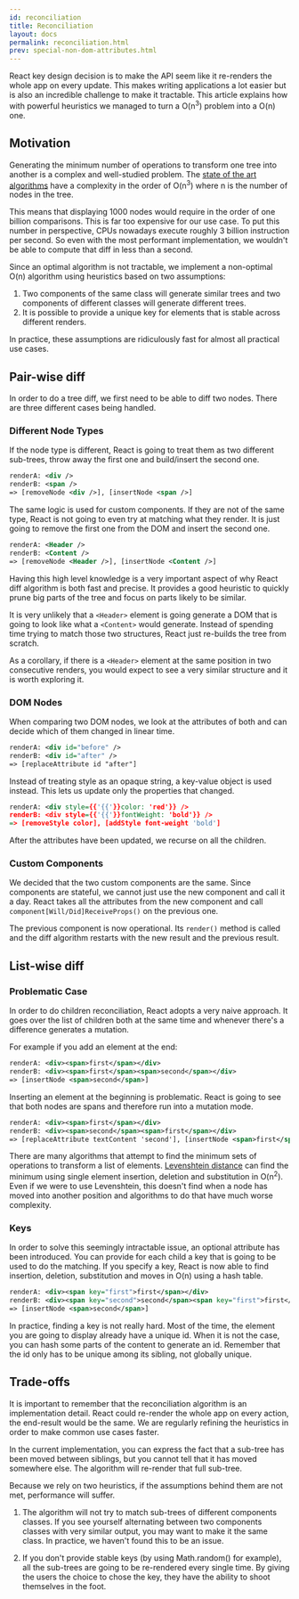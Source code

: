 ```yaml
---
id: reconciliation
title: Reconciliation
layout: docs
permalink: reconciliation.html
prev: special-non-dom-attributes.html
---
```


React key design decision is to make the API seem like it re-renders the whole app on every update. This makes writing applications a lot easier but is also an incredible challenge to make it tractable. This article explains how with powerful heuristics we managed to turn a O(n<sup>3</sup>) problem into a O(n) one.


## Motivation

Generating the minimum number of operations to transform one tree into another is a complex and well-studied problem. The [state of the art algorithms](http://grfia.dlsi.ua.es/ml/algorithms/references/editsurvey_bille.pdf) have a complexity in the order of O(n<sup>3</sup>) where n is the number of nodes in the tree.

This means that displaying 1000 nodes would require in the order of one billion comparisons. This is far too expensive for our use case. To put this number in perspective, CPUs nowadays execute roughly 3 billion instruction per second. So even with the most performant implementation, we wouldn't be able to compute that diff in less than a second.

Since an optimal algorithm is not tractable, we implement a non-optimal O(n) algorithm using heuristics based on two assumptions:

1. Two components of the same class will generate similar trees and two components of different classes will generate different trees.
2. It is possible to provide a unique key for elements that is stable across different renders.

In practice, these assumptions are ridiculously fast for almost all practical use cases.


## Pair-wise diff

In order to do a tree diff, we first need to be able to diff two nodes. There are three different cases being handled.


### Different Node Types

If the node type is different, React is going to treat them as two different sub-trees, throw away the first one and build/insert the second one. 

```xml
renderA: <div />
renderB: <span />
=> [removeNode <div />], [insertNode <span />]
```

The same logic is used for custom components. If they are not of the same type, React is not going to even try at matching what they render. It is just going to remove the first one from the DOM and insert the second one.

```xml
renderA: <Header />
renderB: <Content />
=> [removeNode <Header />], [insertNode <Content />]
```

Having this high level knowledge is a very important aspect of why React diff algorithm is both fast and precise. It provides a good heuristic to quickly prune big parts of the tree and focus on parts likely to be similar.

It is very unlikely that a `<Header>` element is going generate a DOM that is going to look like what a `<Content>` would generate. Instead of spending time trying to match those two structures, React just re-builds the tree from scratch.

As a corollary, if there is a `<Header>` element at the same position in two consecutive renders, you would expect to see a very similar structure and it is worth exploring it.


### DOM Nodes

When comparing two DOM nodes, we look at the attributes of both and can decide which of them changed in linear time.

```xml
renderA: <div id="before" />
renderB: <div id="after" />
=> [replaceAttribute id "after"]
```

Instead of treating style as an opaque string, a key-value object is used instead. This lets us update only the properties that changed.

```xml
renderA: <div style={{'{{'}}color: 'red'}} />
renderB: <div style={{'{{'}}fontWeight: 'bold'}} />
=> [removeStyle color], [addStyle font-weight 'bold']
```

After the attributes have been updated, we recurse on all the children.


### Custom Components

We decided that the two custom components are the same. Since components are stateful, we cannot just use the new component and call it a day. React takes all the attributes from the new component and call `component[Will/Did]ReceiveProps()` on the previous one.

The previous component is now operational. Its `render()` method is called and the diff algorithm restarts with the new result and the previous result.


## List-wise diff

### Problematic Case

In order to do children reconciliation, React adopts a very naive approach. It goes over the list of children both at the same time and whenever there's a difference generates a mutation.

For example if you add an element at the end:

```xml
renderA: <div><span>first</span></div>
renderB: <div><span>first</span><span>second</span></div>
=> [insertNode <span>second</span>]
```

Inserting an element at the beginning is problematic. React is going to see that both nodes are spans and therefore run into a mutation mode.

```xml
renderA: <div><span>first</span></div>
renderB: <div><span>second</span><span>first</span></div>
=> [replaceAttribute textContent 'second'], [insertNode <span>first</span>]
```

There are many algorithms that attempt to find the minimum sets of operations to transform a list of elements. [Levenshtein distance](http://en.wikipedia.org/wiki/Levenshtein_distance) can find the minimum using single element insertion, deletion and substitution in O(n<sup>2</sup>). Even if we were to use Levenshtein, this doesn't find when a node has moved into another position and algorithms to do that have much worse complexity.

### Keys

In order to solve this seemingly intractable issue, an optional attribute has been introduced. You can provide for each child a key that is going to be used to do the matching. If you specify a key, React is now able to find insertion, deletion, substitution and moves in O(n) using a hash table.


```xml
renderA: <div><span key="first">first</span></div>
renderB: <div><span key="second">second</span><span key="first">first</span></div>
=> [insertNode <span>second</span>]
```

In practice, finding a key is not really hard. Most of the time, the element you are going to display already have a unique id. When it is not the case, you can hash some parts of the content to generate an id. Remember that the id only has to be unique among its sibling, not globally unique.


## Trade-offs

It is important to remember that the reconciliation algorithm is an implementation detail. React could re-render the whole app on every action, the end-result would be the same. We are regularly refining the heuristics in order to make common use cases faster.

In the current implementation, you can express the fact that a sub-tree has been moved between siblings, but you cannot tell that it has moved somewhere else. The algorithm will re-render that full sub-tree.

Because we rely on two heuristics, if the assumptions behind them are not met, performance will suffer.

1. The algorithm will not try to match sub-trees of different components classes. If you see yourself alternating between two components classes with very similar output, you may want to make it the same class. In practice, we haven't found this to be an issue.

2. If you don't provide stable keys (by using Math.random() for example), all the sub-trees are going to be re-rendered every single time. By giving the users the choice to chose the key, they have the ability to shoot themselves in the foot.

